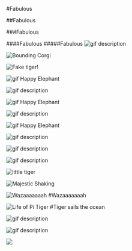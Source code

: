 <!--begin team ponies-->

<!--end team ponies-->
<!--begin team bunnies-->

<!--end team bunnies-->
<!--begin team tigers-->
#Fabulous

##Fabulous

###Fabulous

####Fabulous
#####Fabulous
![gif description](http://disneypicture.net/data/media/182/tigger1.gif)

![Bounding Corgi](http://i.imgur.com/YeaaHBp.gif)

![Fake tiger!](http://www.hilariousheadlines.com/wp-content/uploads/2009/12/funny-tiger-photo-3.jpg)

![gif Happy Elephant](https://i.chzbgr.com/maxW500/6806376192/h13D80AD0/)

![gif description](http://37.media.tumblr.com/tumblr_m9skqxFbps1rxfqqzo2_400.gif)

![gif Happy Elephant](https://i.chzbgr.com/maxW500/6806376192/h13D80AD0/)

![gif description](http://viralcircus.com/wp-content/uploads/2013/12/11.gif)

![gif Happy Elephant](https://i.chzbgr.com/maxW500/6806376192/h13D80AD0/)

![gif description](http://24.media.tumblr.com/tumblr_loeu0t80JE1qj5jozo1_500.gif)

![gif description](http://data.whicdn.com/images/9924676/tumblr_llf8n0VAS91qaay1oo1_500_large.gif)

![gif description](http://data.whicdn.com/images/31308363/tumblr_ll40kpUpaA1qaay1oo1_500_large.gif)

![little tiger](http://media.giphy.com/media/oENtFqfZZMIZq/giphy.gif)

![Majestic Shaking](https://38.media.tumblr.com/bcb18a773a35eaf8d8e8c2e5864e0a14/tumblr_n83f7vi5bk1smts3eo1_400.gif)

![Wazaaaaaaah](https://i.chzbgr.com/maxW500/5685016576/hD50996E9/)
#Wazaaaaaaah

![Life of Pi Tiger](http://media.giphy.com/media/N1dXLHCuqwuM8/giphy.gif)
#Tiger sails the ocean

![gif description](http://giphy.com/gifs/CBNRuvWDuw2sM)

![gif description](http://cur.glitter-graphics.net/pub/3146/3146938na9hmog2o3.gif)

![](http://i.imgur.com/nJdP4.gif)


<!--end team tigers-->
<!--begin team alpacas-->

<!--end team alpacas-->
<!--begin team ducks-->

<!--end team ducks-->
